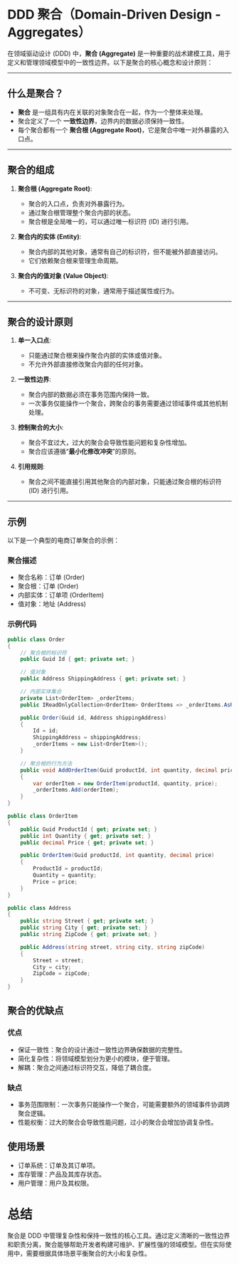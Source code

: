 # DDD 聚合（Domain-Driven Design - Aggregates）

在领域驱动设计 (DDD) 中，**聚合 (Aggregate)** 是一种重要的战术建模工具，用于定义和管理领域模型中的一致性边界。以下是聚合的核心概念和设计原则：

---

## 什么是聚合？
- **聚合** 是一组具有内在关联的对象聚合在一起，作为一个整体来处理。
- 聚合定义了一个 **一致性边界**，边界内的数据必须保持一致性。
- 每个聚合都有一个 **聚合根 (Aggregate Root)**，它是聚合中唯一对外暴露的入口点。

---

## 聚合的组成
1. **聚合根 (Aggregate Root)**:
    - 聚合的入口点，负责对外暴露行为。
    - 通过聚合根管理整个聚合内部的状态。
    - 聚合根是全局唯一的，可以通过唯一标识符 (ID) 进行引用。

2. **聚合内的实体 (Entity)**:
    - 聚合内部的其他对象，通常有自己的标识符，但不能被外部直接访问。
    - 它们依赖聚合根来管理生命周期。

3. **聚合内的值对象 (Value Object)**:
    - 不可变、无标识符的对象，通常用于描述属性或行为。

---

## 聚合的设计原则
1. **单一入口点**:
    - 只能通过聚合根来操作聚合内部的实体或值对象。
    - 不允许外部直接修改聚合内部的任何对象。

2. **一致性边界**:
    - 聚合内部的数据必须在事务范围内保持一致。
    - 一次事务仅能操作一个聚合，跨聚合的事务需要通过领域事件或其他机制处理。

3. **控制聚合的大小**:
    - 聚合不宜过大，过大的聚合会导致性能问题和复杂性增加。
    - 聚合应该遵循“**最小化修改冲突**”的原则。

4. **引用规则**:
    - 聚合之间不能直接引用其他聚合的内部对象，只能通过聚合根的标识符 (ID) 进行引用。

---

## 示例
以下是一个典型的电商订单聚合的示例：

### 聚合描述
- 聚合名称：订单 (Order)
- 聚合根：订单 (Order)
- 内部实体：订单项 (OrderItem)
- 值对象：地址 (Address)

### 示例代码
```csharp
public class Order
{
    // 聚合根的标识符
    public Guid Id { get; private set; }

    // 值对象
    public Address ShippingAddress { get; private set; }

    // 内部实体集合
    private List<OrderItem> _orderItems;
    public IReadOnlyCollection<OrderItem> OrderItems => _orderItems.AsReadOnly();

    public Order(Guid id, Address shippingAddress)
    {
        Id = id;
        ShippingAddress = shippingAddress;
        _orderItems = new List<OrderItem>();
    }

    // 聚合根的行为方法
    public void AddOrderItem(Guid productId, int quantity, decimal price)
    {
        var orderItem = new OrderItem(productId, quantity, price);
        _orderItems.Add(orderItem);
    }
}

public class OrderItem
{
    public Guid ProductId { get; private set; }
    public int Quantity { get; private set; }
    public decimal Price { get; private set; }

    public OrderItem(Guid productId, int quantity, decimal price)
    {
        ProductId = productId;
        Quantity = quantity;
        Price = price;
    }
}

public class Address
{
    public string Street { get; private set; }
    public string City { get; private set; }
    public string ZipCode { get; private set; }

    public Address(string street, string city, string zipCode)
    {
        Street = street;
        City = city;
        ZipCode = zipCode;
    }
}
```

## 聚合的优缺点
### 优点
+ 保证一致性：聚合的设计通过一致性边界确保数据的完整性。
+ 简化复杂性：将领域模型划分为更小的模块，便于管理。
+ 解耦：聚合之间通过标识符交互，降低了耦合度。

### 缺点
+ 事务范围限制：一次事务只能操作一个聚合，可能需要额外的领域事件协调跨聚合逻辑。
+ 性能权衡：过大的聚合会导致性能问题，过小的聚合会增加协调复杂性。 

## 使用场景
+ 订单系统：订单及其订单项。
+ 库存管理：产品及其库存状态。
+ 用户管理：用户及其权限。

# 总结
聚合是 DDD 中管理复杂性和保持一致性的核心工具。通过定义清晰的一致性边界和职责分离，聚合能够帮助开发者构建可维护、扩展性强的领域模型。但在实际使用中，需要根据具体场景平衡聚合的大小和复杂性。